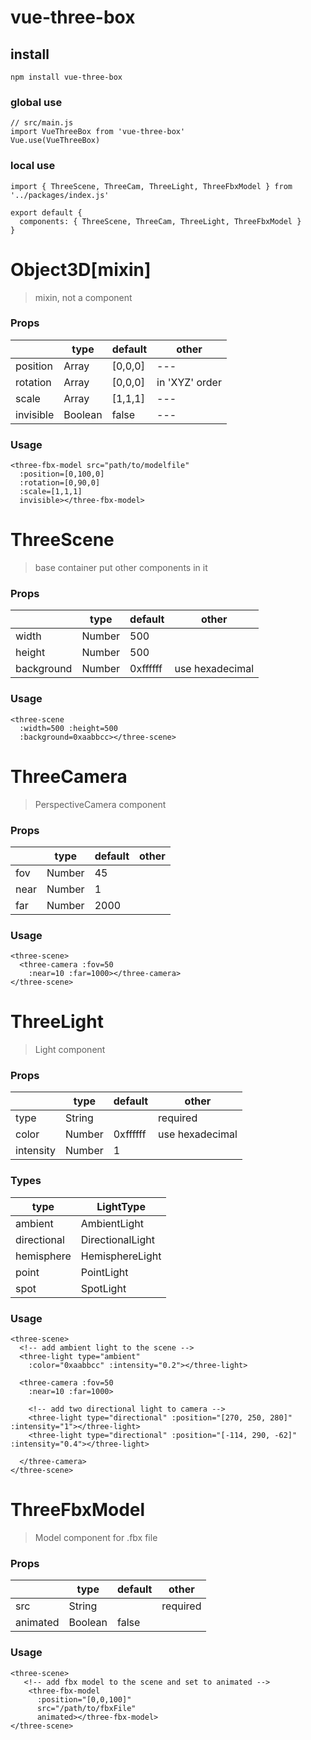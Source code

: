 # vue-three-box

## install
```
npm install vue-three-box
```

### global use
```
// src/main.js
import VueThreeBox from 'vue-three-box'
Vue.use(VueThreeBox)
```

### local use
```
import { ThreeScene, ThreeCam, ThreeLight, ThreeFbxModel } from '../packages/index.js'

export default {
  components: { ThreeScene, ThreeCam, ThreeLight, ThreeFbxModel }
}
```

# Object3D[mixin]
>mixin, not a component
### Props
||type|default|other|
|---|---|---|---|
|position|Array|\[0,0,0\]|---|
|rotation|Array|\[0,0,0\]|in 'XYZ' order|
|scale|Array|\[1,1,1\]|---|
|invisible|Boolean|false|---|

### Usage
```
<three-fbx-model src="path/to/modelfile"
  :position=[0,100,0]
  :rotation=[0,90,0]
  :scale=[1,1,1]
  invisible></three-fbx-model>
```

# ThreeScene
>base container put other components in it

### Props
||type|default|other|
|---|---|---|---|
|width|Number|500||
|height|Number|500||
|background|Number|0xffffff|use hexadecimal|

### Usage
```
<three-scene
  :width=500 :height=500
  :background=0xaabbcc></three-scene>
```


# ThreeCamera
>PerspectiveCamera component

### Props
||type|default|other|
|---|---|---|---|
|fov|Number|45||
|near|Number|1||
|far|Number|2000||

### Usage
```
<three-scene>
  <three-camera :fov=50
    :near=10 :far=1000></three-camera>
</three-scene>
```

# ThreeLight
>Light component

### Props
||type|default|other|
|---|---|---|---|
|type|String||required|
|color|Number|0xffffff|use hexadecimal|
|intensity|Number|1||

### Types
|type|LightType|
|---|---|
|ambient|AmbientLight|
|directional|DirectionalLight|
|hemisphere|HemisphereLight|
|point|PointLight|
|spot|SpotLight|

### Usage
```
<three-scene>
  <!-- add ambient light to the scene -->
  <three-light type="ambient"
    :color="0xaabbcc" :intensity="0.2"></three-light>

  <three-camera :fov=50
    :near=10 :far=1000>

    <!-- add two directional light to camera -->
    <three-light type="directional" :position="[270, 250, 280]" :intensity="1"></three-light>
    <three-light type="directional" :position="[-114, 290, -62]" :intensity="0.4"></three-light>

  </three-camera>
</three-scene>
```


# ThreeFbxModel
>Model component for .fbx file

### Props
||type|default|other|
|---|---|---|---|
|src|String||required|
|animated|Boolean|false||

### Usage
```
<three-scene>
   <!-- add fbx model to the scene and set to animated -->
    <three-fbx-model
      :position="[0,0,100]"
      src="/path/to/fbxFile"
      animated></three-fbx-model>
</three-scene>
```


